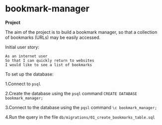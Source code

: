 # bookmark-manager

**Project**

The aim of the project is to build a bookmark manager, so that a collection of bookmarks (URLs) may be easily accessed.

Initial user story:

```
As an internet user
So that I can quickly return to websites
I would like to see a list of bookmarks
```
To set up the database:

1.Connect to ```psql```

2.Create the database using the ```psql``` command ```CREATE DATABASE bookmark_manager;```

3.Connect to the database using the ```pqsl``` command ```\c bookmark_manager;```

4.Run the query in the file ```db/migrations/01_create_bookmarks_table.sql```
